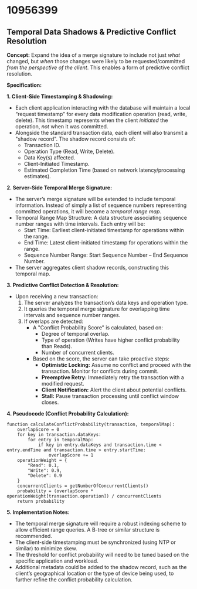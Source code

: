 # 10956399

## Temporal Data Shadows & Predictive Conflict Resolution

**Concept:** Expand the idea of a merge signature to include not just *what* changed, but *when* those changes were likely to be requested/committed *from the perspective of the client*.  This enables a form of predictive conflict resolution.

**Specification:**

**1. Client-Side Timestamping & Shadowing:**

*   Each client application interacting with the database will maintain a local “request timestamp” for every data modification operation (read, write, delete).  This timestamp represents when the client *initiated* the operation, *not* when it was committed.
*   Alongside the standard transaction data, each client will also transmit a "shadow record".  The shadow record consists of:
    *   Transaction ID.
    *   Operation Type (Read, Write, Delete).
    *   Data Key(s) affected.
    *   Client-Initiated Timestamp.
    *   Estimated Completion Time (based on network latency/processing estimates).

**2. Server-Side Temporal Merge Signature:**

*   The server’s merge signature will be extended to include temporal information.  Instead of simply a list of sequence numbers representing committed operations, it will become a *temporal range map*.
*   Temporal Range Map Structure:  A data structure associating sequence number ranges with time intervals.  Each entry will be:
    *   Start Time: Earliest client-initiated timestamp for operations within the range.
    *   End Time: Latest client-initiated timestamp for operations within the range.
    *   Sequence Number Range:  Start Sequence Number – End Sequence Number.
*   The server aggregates client shadow records, constructing this temporal map.

**3. Predictive Conflict Detection & Resolution:**

*   Upon receiving a new transaction:
    1.  The server analyzes the transaction’s data keys and operation type.
    2.  It queries the temporal merge signature for overlapping time intervals and sequence number ranges.
    3.  If overlaps are detected:
        *   A "Conflict Probability Score" is calculated, based on:
            *   Degree of temporal overlap.
            *   Type of operation (Writes have higher conflict probability than Reads).
            *   Number of concurrent clients.
        *   Based on the score, the server can take proactive steps:
            *   **Optimistic Locking:**  Assume no conflict and proceed with the transaction.  Monitor for conflicts during commit.
            *   **Preemptive Retry:**  Immediately retry the transaction with a modified request.
            *   **Client Notification:**  Alert the client about potential conflicts.
            *   **Stall:** Pause transaction processing until conflict window closes.

**4. Pseudocode (Conflict Probability Calculation):**

```
function calculateConflictProbability(transaction, temporalMap):
    overlapScore = 0
    for key in transaction.dataKeys:
        for entry in temporalMap:
            if key in entry.dataKeys and transaction.time < entry.endTime and transaction.time > entry.startTime:
                overlapScore += 1
    operationWeight = {
        "Read": 0.1,
        "Write": 0.9,
        "Delete": 0.9
    }
    concurrentClients = getNumberOfConcurrentClients()
    probability = (overlapScore * operationWeight[transaction.operation]) / concurrentClients
    return probability
```

**5. Implementation Notes:**

*   The temporal merge signature will require a robust indexing scheme to allow efficient range queries.  A B-tree or similar structure is recommended.
*   The client-side timestamping must be synchronized (using NTP or similar) to minimize skew.
*   The threshold for conflict probability will need to be tuned based on the specific application and workload.
*   Additional metadata could be added to the shadow record, such as the client’s geographical location or the type of device being used, to further refine the conflict probability calculation.